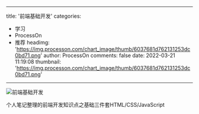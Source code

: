 
---
title: '前端基础开发'
categories: 
 - 学习
 - ProcessOn
 - 推荐
headimg: 'https://img.processon.com/chart_image/thumb/6037681d762131253dc0bd71.png'
author: ProcessOn
comments: false
date: 2022-03-21 11:19:08
thumbnail: 'https://img.processon.com/chart_image/thumb/6037681d762131253dc0bd71.png'
---

<div>   
<img class="thumb" alt="前端基础开发" src="https://img.processon.com/chart_image/thumb/6037681d762131253dc0bd71.png" referrerpolicy="no-referrer">
<p>个人笔记整理的前端开发知识点之基础三件套HTML/CSS/JavaScript</p>  
</div>
            
